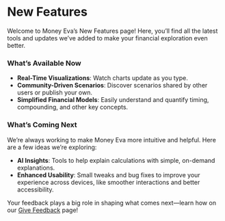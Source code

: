 # New Features

Welcome to Money Eva’s New Features page! Here, you’ll find all the latest tools and updates we’ve added to make your financial exploration even better.

### What’s Available Now

- **Real-Time Visualizations**: Watch charts update as you type.
- **Community-Driven Scenarios**: Discover scenarios shared by other users or publish your own.
- **Simplified Financial Models**: Easily understand and quantify timing, compounding, and other key concepts.

### What’s Coming Next

We’re always working to make Money Eva more intuitive and helpful. Here are a few ideas we’re exploring:

- **AI Insights**: Tools to help explain calculations with simple, on-demand explanations.
- **Enhanced Usability**: Small tweaks and bug fixes to improve your experience across devices, like smoother interactions and better accessibility.

Your feedback plays a big role in shaping what comes next—learn how on our [Give Feedback](../community/give-feedback.md) page!

